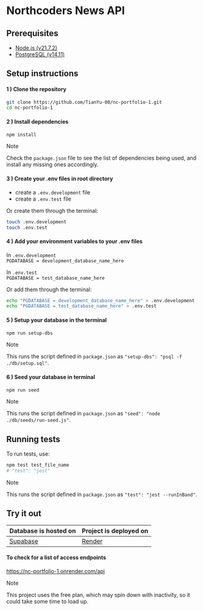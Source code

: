 # Northcoders News API



## Prerequisites
- [Node.js (v21.7.2)](https://nodejs.org)
- [PostgreSQL (v14.11)](https://www.postgresql.org/)

## Setup instructions

#### 1 ) Clone the repository
``` bash 
git clone https://github.com/TianYu-00/nc-portfolio-1.git
cd nc-portfolio-1
```

#### 2 ) Install dependencies
``` bash 
npm install
```
> [!NOTE]
Check the `package.json` file to see the list of dependencies being used, and install any missing ones accordingly.

#### 3 ) Create your .env files in root directory

- create a `.env.development` file
- create a `.env.test` file

Or create them through the terminal:
``` bash
touch .env.development
touch .env.test
```

#### 4 ) Add your environment variables to your .env files

In `.env.development` \
`PGDATABASE = development_database_name_here`

In `.env.test` \
`PGDATABASE = test_database_name_here`

Or add them through the terminal:
``` bash 
echo "PGDATABASE = development_database_name_here" > .env.development
echo "PGDATABASE = test_database_name_here" > .env.test
```

#### 5 ) Setup your database in the terminal

``` bash
npm run setup-dbs
```
> [!NOTE]
This runs the script defined in `package.json` as `"setup-dbs": "psql -f ./db/setup.sql"`.

#### 6 ) Seed your database in terminal

``` bash
npm run seed
```
> [!NOTE]
This runs the script defined in `package.json` as `"seed": "node ./db/seeds/run-seed.js"`.

## Running tests
To run tests, use:
``` bash
npm test test_file_name
# "test": "jest"
```
> [!NOTE]
This runs the script defined in `package.json` as `"test": "jest --runInBand"`.

## Try it out 
| Database is hosted on             | Project is deployed on        |
|-----------------------------------|-------------------------------|
| [Supabase](https://supabase.com/) | [Render](https://render.com/) |

#### To check for a list of access endpoints
https://nc-portfolio-1.onrender.com/api

> [!NOTE]
This project uses the free plan, which may spin down with inactivity, so it could take some time to load up.
